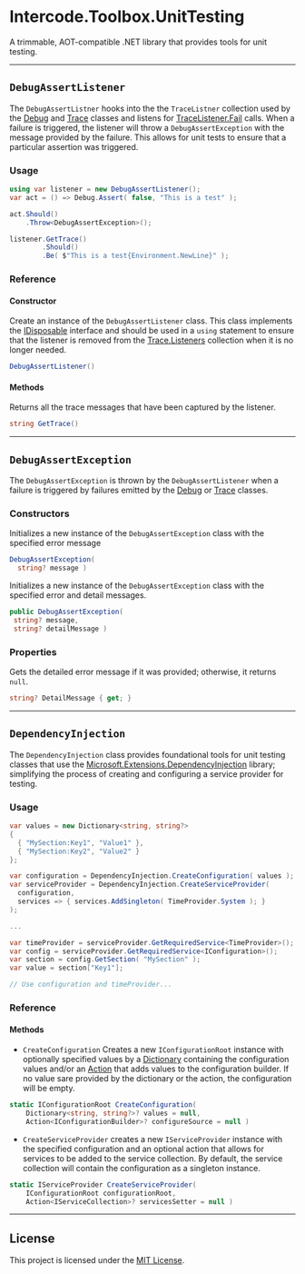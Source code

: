 # Intercode.Toolbox.UnitTesting

A trimmable, AOT-compatible .NET library that provides tools for unit testing.

---

## `DebugAssertListener`

The `DebugAssertListner` hooks into the the `TraceListner` collection used by the [Debug](https://learn.microsoft.com/en-us/dotnet/api/system.diagnostics.debug) 
and [Trace](https://learn.microsoft.com/en-us/dotnet/api/system.diagnostics.trace) classes and listens for [TraceListener.Fail](https://learn.microsoft.com/en-us/dotnet/api/system.diagnostics.tracelistener.fail) calls. When a failure is triggered, the listener will throw a `DebugAssertException` with the message provided by the failure.
This allows for unit tests to ensure that a particular assertion was triggered.

### Usage

```csharp
using var listener = new DebugAssertListener();
var act = () => Debug.Assert( false, "This is a test" );

act.Should()
    .Throw<DebugAssertException>();

listener.GetTrace()
        .Should()
        .Be( $"This is a test{Environment.NewLine}" );
```

### Reference

#### Constructor

Create an instance of the `DebugAssertListener` class. This class implements the [IDisposable](https://learn.microsoft.com/en-us/dotnet/api/system.idisposable) interface 
and should be used in a `using` statement to ensure that the listener is removed from the [Trace.Listeners](https://learn.microsoft.com/en-us/dotnet/api/system.diagnostics.trace.listeners) collection when it is no longer needed.
```csharp
DebugAssertListener()
```

#### Methods

Returns all the trace messages that have been captured by the listener.
```csharp
string GetTrace()
```

---

## `DebugAssertException`

The `DebugAssertException` is thrown by the `DebugAssertListener` when a failure is triggered by failures emitted by the [Debug](https://learn.microsoft.com/en-us/dotnet/api/system.diagnostics.debug) 
or [Trace](https://learn.microsoft.com/en-us/dotnet/api/system.diagnostics.trace) classes.

### Constructors

Initializes a new instance of the `DebugAssertException` class with the specified error message
```csharp
DebugAssertException( 
  string? message )
```

Initializes a new instance of the `DebugAssertException` class with the specified error and detail messages.
  ```csharp
public DebugAssertException(
   string? message,
   string? detailMessage )  
```
### Properties

Gets the detailed error message if it was provided; otherwise, it returns `null`.
```csharp
string? DetailMessage { get; }
```

---

## `DependencyInjection`

The `DependencyInjection` class provides foundational tools for unit testing classes that use the [Microsoft.Extensions.DependencyInjection](https://learn.microsoft.com/en-us/dotnet/api/microsoft.extensions.dependencyinjection) library;
simplifying the process of creating and configuring a service provider for testing.

### Usage

```csharp
var values = new Dictionary<string, string?>
{
  { "MySection:Key1", "Value1" },
  { "MySection:Key2", "Value2" }
};

var configuration = DependencyInjection.CreateConfiguration( values );
var serviceProvider = DependencyInjection.CreateServiceProvider( 
  configuration,
  services => { services.AddSingleton( TimeProvider.System ); }
);

...

var timeProvider = serviceProvider.GetRequiredService<TimeProvider>();
var config = serviceProvider.GetRequiredService<IConfiguration>();
var section = config.GetSection( "MySection" );
var value = section["Key1"];

// Use configuration and timeProvider...
```

### Reference

#### Methods

- `CreateConfiguration` Creates a new `IConfigurationRoot` instance with optionally specified values by a [Dictionary](https://learn.microsoft.com/en-us/dotnet/api/system.collections.generic.dictionary-2) containing the configuration values
and/or an [Action](https://learn.microsoft.com/en-us/dotnet/api/system.action-1) that adds values to the configuration builder. If no value sare provided
by the dictionary or the action, the configuration will be empty.

```csharp
static IConfigurationRoot CreateConfiguration(
    Dictionary<string, string?>? values = null,
    Action<IConfigurationBuilder>? configureSource = null )
```

- `CreateServiceProvider` creates a new `IServiceProvider` instance with the specified configuration and an optional action that allows for services to be added to the service collection.
By default, the service collection will contain the configuration as a singleton instance.

```csharp
static IServiceProvider CreateServiceProvider(
    IConfigurationRoot configurationRoot,
    Action<IServiceCollection>? servicesSetter = null )
```

---

## License

This project is licensed under the [MIT License](LICENSE).
